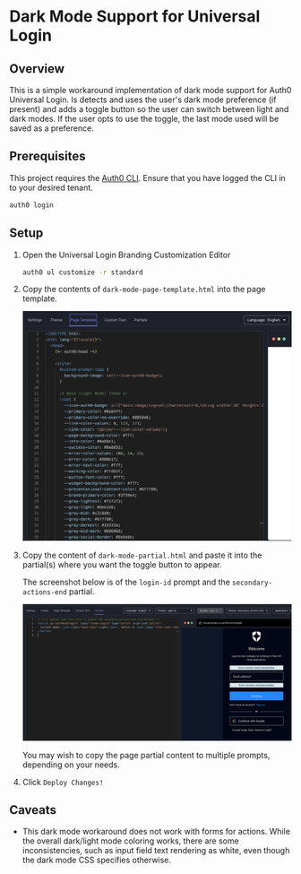 # Dark Mode Support for Universal Login

## Overview

This is a simple workaround implementation of dark mode support for Auth0 Universal Login. Is detects and uses
the user's dark mode preference (if present) and adds a toggle button so the user can switch between light and
dark modes. If the user opts to use the toggle, the last mode used will be saved as a preference.

## Prerequisites

This project requires the [Auth0 CLI](https://github.com/auth0/auth0-cli). Ensure
that you have logged the CLI in to your desired tenant.

```bash
auth0 login
```

## Setup

1. Open the Universal Login Branding Customization Editor

   ```bash
   auth0 ul customize -r standard
   ```

2. Copy the contents of `dark-mode-page-template.html` into the page template.

   ![Page template content](./images/page-template-content.png)

3. Copy the content of `dark-mode-partial.html` and paste it into the partial(s) where you want the toggle button to appear.

   The screenshot below is of the `login-id` prompt and the `secondary-actions-end` partial.

   ![Partial content](./images/partial-content.png)

   You may wish to copy the page partial content to multiple prompts, depending on your needs.

4. Click `Deploy Changes!`

## Caveats

- This dark mode workaround does not work with forms for actions. While the overall dark/light mode coloring works, there are some inconsistencies, such as input field text rendering as white, even though the dark mode CSS specifies otherwise.
